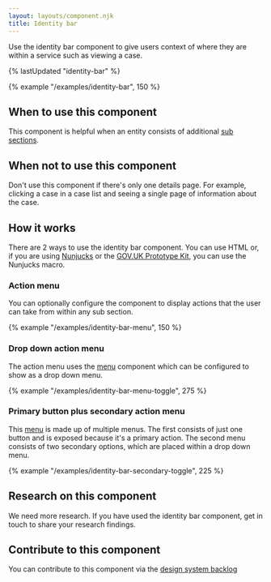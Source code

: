 ```yaml
---
layout: layouts/component.njk
title: Identity bar
---
```


Use the identity bar component to give users context of where they are within a service such as viewing a case.

{% lastUpdated "identity-bar" %}

{% example "/examples/identity-bar", 150 %}

## When to use this component

This component is helpful when an entity consists of additional [sub sections](../sub-navigation).

## When not to use this component

Don't use this component if there's only one details page. For example, clicking a case in a case list and seeing a single page of information about the case.

## How it works

There are 2 ways to use the identity bar component. You can use HTML or, if you are using [Nunjucks](https://mozilla.github.io/nunjucks/) or the [GOV.UK Prototype Kit](https://govuk-prototype-kit.herokuapp.com/), you can use the Nunjucks macro.

### Action menu

You can optionally configure the component to display actions that the user can take from within any sub section.

{% example "/examples/identity-bar-menu", 150 %}

### Drop down action menu

The action menu uses the [menu](../button-menu) component which can be configured to show as a drop down menu.

{% example "/examples/identity-bar-menu-toggle", 275 %}

### Primary button plus secondary action menu

This [menu](../button-menu) is made up of multiple menus. The first consists of just one button and is exposed because it's a primary action. The second menu consists of two secondary options, which are placed within a drop down menu.

{% example "/examples/identity-bar-secondary-toggle", 225 %}

## Research on this component

We need more research. If you have used the identity bar component, get in touch to share your research findings.

## Contribute to this component

You can contribute to this component via the [design system backlog](https://github.com/ministryofjustice/moj-design-system-backlog/issues/38)
